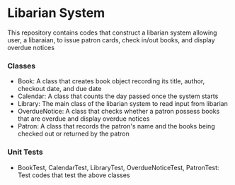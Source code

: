 # Libarian System

This repository contains codes that construct a libarian system allowing user, a libaraian, to issue patron cards, check in/out books, and display overdue notices

### Classes
- Book: A class that creates book object recording its title, author, checkout date, and due date
- Calendar: A class that counts the day passed once the system starts 
- Library: The main class of the libarian system to read input from libarian 
- OverdueNotice: A class that checks whether a patron possess books that are overdue and display overdue notices
- Patron: A class that records the patron's name and the books being checked out or returned by the patron

### Unit Tests
- BookTest, CalendarTest, LibraryTest, OverdueNoticeTest, PatronTest: Test codes that test the above classes
